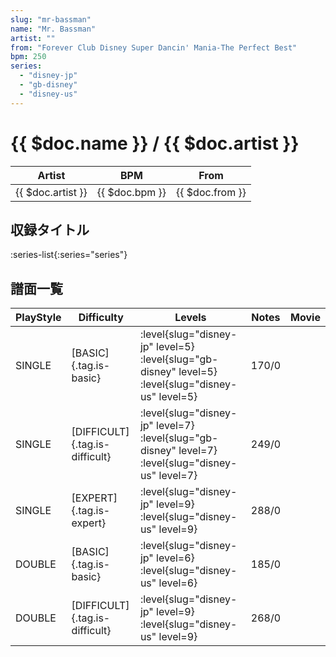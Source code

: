 ```yaml
---
slug: "mr-bassman"
name: "Mr. Bassman"
artist: ""
from: "Forever Club Disney Super Dancin' Mania-The Perfect Best"
bpm: 250
series:
  - "disney-jp"
  - "gb-disney"
  - "disney-us"
---
```


# {{ $doc.name }} / {{ $doc.artist }}

|Artist|BPM|From|
|------|---|----|
|{{ $doc.artist }}|{{ $doc.bpm }}|{{ $doc.from }}|

## 収録タイトル

:series-list{:series="series"}

## 譜面一覧

|PlayStyle|Difficulty|Levels|Notes|Movie|
|---------|----------|------|-----|-----|
|SINGLE|[BASIC]{.tag.is-basic}|:level{slug="disney-jp" level=5} :level{slug="gb-disney" level=5} :level{slug="disney-us" level=5}|170/0||
|SINGLE|[DIFFICULT]{.tag.is-difficult}|:level{slug="disney-jp" level=7} :level{slug="gb-disney" level=7} :level{slug="disney-us" level=7}|249/0||
|SINGLE|[EXPERT]{.tag.is-expert}|:level{slug="disney-jp" level=9} :level{slug="disney-us" level=9}|288/0||
|DOUBLE|[BASIC]{.tag.is-basic}|:level{slug="disney-jp" level=6} :level{slug="disney-us" level=6}|185/0||
|DOUBLE|[DIFFICULT]{.tag.is-difficult}|:level{slug="disney-jp" level=9} :level{slug="disney-us" level=9}|268/0||
